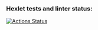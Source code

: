 ### Hexlet tests and linter status:
[![Actions Status](https://github.com/1TWG/python-project-lvl4/workflows/hexlet-check/badge.svg)](https://github.com/1TWG/python-project-lvl4/actions)
